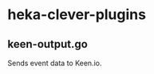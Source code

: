 heka-clever-plugins
===================

keen-output.go
--------------

Sends event data to Keen.io.
